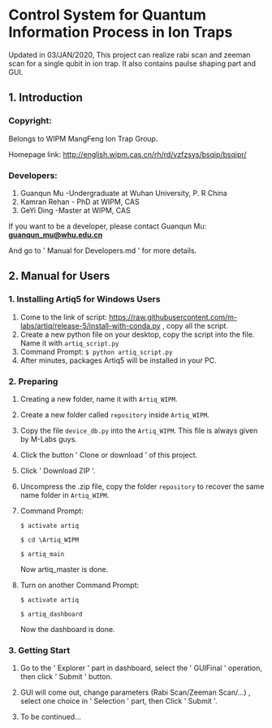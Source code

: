 # Control System for Quantum Information Process in Ion Traps

Updated in 03/JAN/2020, This project can realize rabi scan and zeeman scan for a single qubit in ion trap. It also contains paulse shaping part and GUI.

## 1. Introduction

###  Copyright:

Belongs to WIPM MangFeng Ion Trap Group.

Homepage link: http://english.wipm.cas.cn/rh/rd/yzfzsys/bsqip/bsqipr/

###  Developers:

1. Guanqun Mu     -Undergraduate at Wuhan University, P. R China
2. Kamran Rehan   - PhD at WIPM, CAS
2. GeYi Ding      -Master at WIPM, CAS

If you want to be a developer, please contact Guanqun Mu: **guanqun_mu@whu.edu.cn**

And go to ' Manual for Developers.md ' for more details.




## 2. Manual for Users

### 1. Installing Artiq5 for Windows Users

1. Come to the link of script: <https://raw.githubusercontent.com/m-labs/artiq/release-5/install-with-conda.py> , copy all the script.
2. Create a new python file on your desktop, copy the script into the file.  Name it with `artiq_script.py`
3. Command Prompt:  `$ python artiq_script.py `
4. After minutes, packages Artiq5 will be installed in your PC.



### 2. Preparing

1. Creating a new folder, name it with `Artiq_WIPM`.

2. Create a new folder called `repository` inside `Artiq_WIPM`.

3. Copy the file `device_db.py` into the `Artiq_WIPM`. This file is always given by M-Labs guys.

4. Click the button ' Clone or download ' of this project.

5. Click ' Download ZIP '.

6. Uncompress the .zip file, copy the folder `repository` to recover the same name folder in `Artiq_WIPM`.

7. Command Prompt:

    `$ activate artiq  `

    `$ cd \Artiq_WIPM`

    `$ artiq_main`

    Now artiq_master is done.

8. Turn on another Command Prompt:

    `$ activate artiq`

    `$ artiq_dashboard`

    Now the dashboard is done.




### 3. Getting Start

1. Go to the ' Explorer ' part in dashboard, select the ' GUIFinal ' operation, then click ' Submit ' button.

2. GUI will come out, change parameters (Rabi Scan/Zeeman Scan/...) , select one choice in ' Selection ' part, then Click ' Submit '.

3. To be continued...



